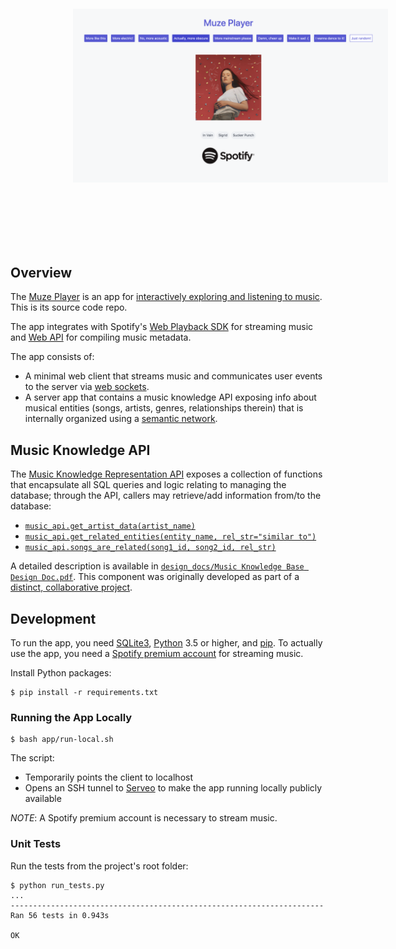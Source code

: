 <div>
    <a href="http://muze-player.herokuapp.com/">
    <img style="display: inline-block; margin: 100px" src="./imgs/v0.3-app-screenshot.png" width="1000px" />
    </a>
<!--     <img style="display: inline-block; padding: 10px" src="./imgs/v0.3-app-mobile-screenshot.jpeg" width="100px"/> -->
</div>

## Overview
The [Muze Player](http://muze-player.herokuapp.com/) is an app for [interactively exploring and listening to music](https://github.com/okjuan/muze/wiki/Project-Motivations). This is its source code repo.

The app integrates with Spotify's [Web Playback SDK](https://developer.spotify.com/documentation/web-playback-sdk/) for streaming music and [Web API](https://developer.spotify.com/documentation/web-api/) for compiling music metadata.

The app consists of:
* A minimal web client that streams music and communicates user events to the server via [web sockets](https://www.fullstackpython.com/websockets.html).
* A server app that contains a music knowledge API exposing info about musical entities (songs, artists, genres, relationships therein) that is internally organized using a [semantic network](https://en.wikipedia.org/wiki/Semantic_network).

## Music Knowledge API
The [Music Knowledge Representation API](./knowledge_base/api.py) exposes a collection of functions that encapsulate all SQL queries and logic relating to managing the database; through the API, callers may retrieve/add information from/to the database:
* [`music_api.get_artist_data(artist_name)`](https://github.com/okjuan/muze/blob/145325720dcc2b87ab09fdbf7d5496a76f35c001/knowledge_base/api.py#L289)
* [`music_api.get_related_entities(entity_name, rel_str="similar to")`](https://github.com/okjuan/muze/blob/145325720dcc2b87ab09fdbf7d5496a76f35c001/knowledge_base/api.py#L145)
* [`music_api.songs_are_related(song1_id, song2_id, rel_str)`](https://github.com/okjuan/muze/blob/145325720dcc2b87ab09fdbf7d5496a76f35c001/knowledge_base/api.py#L95)

A detailed description is available in [`design_docs/Music Knowledge Base Design Doc.pdf`](https://github.com/okjuan/muze/blob/master/design_docs/Music%20Knowledge%20Base%20Design%20Doc.pdf). This component was originally developed as part of a [distinct, collaborative project](https://github.com/MIR-Directed-Research/intelligent-music-recommender).

## Development
To run the app, you need [SQLite3](https://www.sqlite.org/download.html), [Python](https://www.python.org/downloads/) 3.5 or higher, and [pip](https://pypi.org/project/pip/). To actually use the app, you need a [Spotify premium account](https://www.spotify.com/us/premium/?utm_source=ca-en_brand_contextual_text&utm_medium=paidsearch&utm_campaign=alwayson_ucanz_ca_premiumbusiness_premium_brand+contextual+text+exact+ca-en+google&gclid=CjwKCAjwhbHlBRAMEiwAoDA3450erN_3OgzZ-r-D7byldS_fHtBu9qB4ezr_pEoPDQsepMWP1Q_7NxoCWvEQAvD_BwE&gclsrc=aw.ds) for streaming music.

Install Python packages:
```
$ pip install -r requirements.txt
```

### Running the App Locally
```
$ bash app/run-local.sh
```
The script:
* Temporarily points the client to localhost
* Opens an SSH tunnel to [Serveo](https://serveo.net/) to make the app running locally publicly available

*NOTE*: A Spotify premium account is necessary to stream music.

### Unit Tests
Run the tests from the project's root folder:
```
$ python run_tests.py
...
----------------------------------------------------------------------
Ran 56 tests in 0.943s

OK
```
